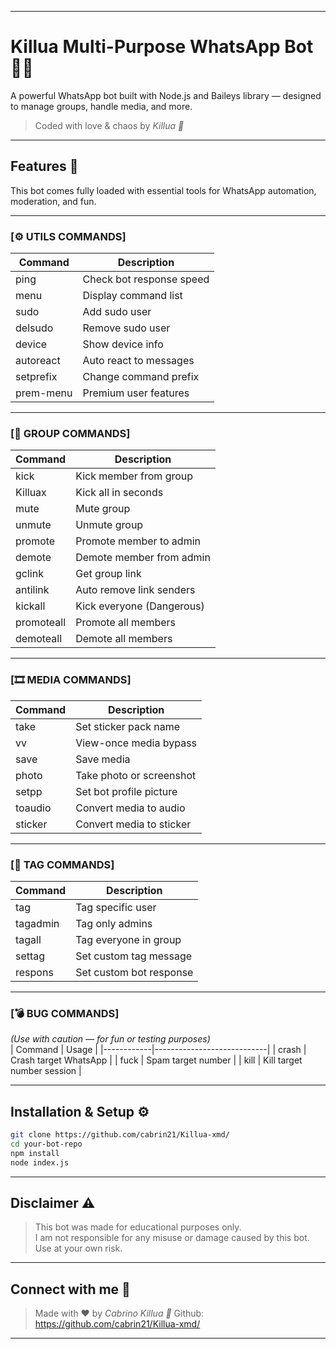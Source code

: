 

---

# Killua Multi-Purpose WhatsApp Bot 🤖🔥

A powerful WhatsApp bot built with Node.js and Baileys library — designed to manage groups, handle media, and more.

> Coded with love & chaos by *Killua 💯*

---

## Features 🚀

This bot comes fully loaded with essential tools for WhatsApp automation, moderation, and fun.

---

### [⚙️ UTILS COMMANDS]
| Command     | Description                |
|------------|----------------------------|
| ping        | Check bot response speed  |
| menu        | Display command list      |
| sudo        | Add sudo user             |
| delsudo     | Remove sudo user          |
| device      | Show device info          |
| autoreact   | Auto react to messages    |
| setprefix   | Change command prefix     |
| prem-menu   | Premium user features     |

---

### [👥 GROUP COMMANDS]
| Command     | Description                |
|------------|----------------------------|
| kick        | Kick member from group    |
| Killuax       | Kick all in seconds       |
| mute        | Mute group                |
| unmute      | Unmute group              |
| promote     | Promote member to admin   |
| demote      | Demote member from admin  |
| gclink      | Get group link            |
| antilink    | Auto remove link senders  |
| kickall     | Kick everyone (Dangerous) |
| promoteall  | Promote all members       |
| demoteall   | Demote all members        |

---

### [🎞 MEDIA COMMANDS]
| Command     | Description                |
|------------|----------------------------|
| take        | Set sticker pack name     |
| vv          | View-once media bypass    |
| save        | Save media                |
| photo       | Take photo or screenshot  |
| setpp       | Set bot profile picture   |
| toaudio     | Convert media to audio    |
| sticker     | Convert media to sticker  |

---

### [🔖 TAG COMMANDS]
| Command     | Description                |
|------------|----------------------------|
| tag         | Tag specific user         |
| tagadmin    | Tag only admins           |
| tagall      | Tag everyone in group     |
| settag      | Set custom tag message    |
| respons     | Set custom bot response   |

---

### [💣 BUG COMMANDS]  
*(Use with caution — for fun or testing purposes)*  
| Command     | Usage                      |
|------------|----------------------------|
| crash      | Crash target WhatsApp      |
| fuck       | Spam target number         |
| kill       | Kill target number session |

---

## Installation & Setup ⚙️

```bash
git clone https://github.com/cabrin21/Killua-xmd/
cd your-bot-repo
npm install
node index.js
```

---

## Disclaimer ⚠️
> This bot was made for educational purposes only.  
> I am not responsible for any misuse or damage caused by this bot.  
> Use at your own risk.

---

## Connect with me 👤
> Made with ❤️ by *Cabrino Killua 🍷*
> Github: https://github.com/cabrin21/Killua-xmd/
---
